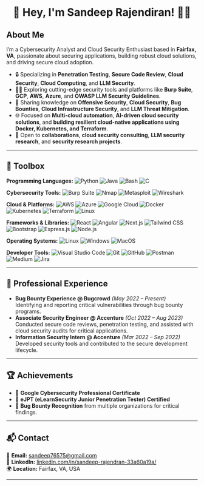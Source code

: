 <h1 align="center">👋 Hey, I'm Sandeep Rajendiran! 🧑‍💻 </h1>

## About Me
I’m a Cybersecurity Analyst and Cloud Security Enthusiast based in **Fairfax, VA**, passionate about securing applications, building robust cloud solutions, and driving secure cloud adoption.

- 🔒 Specializing in **Penetration Testing**, **Secure Code Review**, **Cloud Security**, **Cloud Computing**, and **LLM Security**.
- 🧑‍💻 Exploring cutting-edge security tools and platforms like **Burp Suite**, **GCP**, **AWS**, **Azure**, and **OWASP LLM Security Guidelines**.
- 📝 Sharing knowledge on **Offensive Security**, **Cloud Security**, **Bug Bounties**, **Cloud Infrastructure Security**, and **LLM Threat Mitigation**.
- 🌐 Focused on **Multi-cloud automation**, **AI-driven cloud security solutions**, and **building resilient cloud-native applications using Docker, Kubernetes, and Terraform**.
- 🚀 Open to **collaborations**, **cloud security consulting**, **LLM security research**, and **security research projects**.

---

## 🧰 Toolbox

**Programming Languages:**  ![Python](https://img.shields.io/badge/Python-FFD43B?style=flat&logo=python&logoColor=blue) ![Java](https://img.shields.io/badge/Java-ED8B00?style=flat&logo=openjdk&logoColor=white)
![Bash](https://img.shields.io/badge/Bash-4EAA25?style=flat&logo=gnu-bash&logoColor=white)
![C](https://img.shields.io/badge/C-A8B9CC?style=flat&logo=c&logoColor=white)


**Cybersecurity Tools:**  ![Burp Suite](https://img.shields.io/badge/Burp_Suite-FF6C37?style=flat&logo=burp-suite&logoColor=white)
![Nmap](https://img.shields.io/badge/Nmap-0078D7?style=flat&logo=nmap&logoColor=white)
![Metasploit](https://img.shields.io/badge/Metasploit-430098?style=flat&logo=metasploit&logoColor=white)
![Wireshark](https://img.shields.io/badge/Wireshark-1679A7?style=flat&logo=wireshark&logoColor=white)

**Cloud & Platforms:**  ![AWS](https://img.shields.io/badge/AWS-232F3E?style=flat&logo=amazon-aws&logoColor=white)
![Azure](https://img.shields.io/badge/Azure-0078D7?style=flat&logo=microsoft-azure&logoColor=white)
![Google Cloud](https://img.shields.io/badge/Google_Cloud-4285F4?style=flat&logo=google-cloud&logoColor=white)
![Docker](https://img.shields.io/badge/Docker-2496ED?style=flat&logo=docker&logoColor=white)
![Kubernetes](https://img.shields.io/badge/Kubernetes-326CE5?style=flat&logo=kubernetes&logoColor=white)
![Terraform](https://img.shields.io/badge/Terraform-623CE4?style=flat&logo=terraform&logoColor=white)
![Linux](https://img.shields.io/badge/Linux-FCC624?style=flat&logo=linux&logoColor=black)

**Frameworks & Libraries:**  ![React](https://img.shields.io/badge/React-61DAFB?style=flat&logo=react&logoColor=black)
![Angular](https://img.shields.io/badge/Angular-DD0031?style=flat&logo=angular&logoColor=white)
![Next.js](https://img.shields.io/badge/Next.js-000000?style=flat&logo=nextdotjs&logoColor=white)
![Tailwind CSS](https://img.shields.io/badge/Tailwind_CSS-06B6D4?style=flat&logo=tailwindcss&logoColor=white)
![Bootstrap](https://img.shields.io/badge/Bootstrap-7952B3?style=flat&logo=bootstrap&logoColor=white)
![Express.js](https://img.shields.io/badge/Express.js-000000?style=flat&logo=express&logoColor=white)
![Node.js](https://img.shields.io/badge/Node.js-43853D?style=flat&logo=node.js&logoColor=white)

**Operating Systems:**  ![Linux](https://img.shields.io/badge/Linux-FCC624?style=flat&logo=linux&logoColor=black)
![Windows](https://img.shields.io/badge/Windows-0078D6?style=flat&logo=windows&logoColor=white)
![MacOS](https://img.shields.io/badge/MacOS-000000?style=flat&logo=apple&logoColor=white)

**Developer Tools:** ![Visual Studio Code](https://img.shields.io/badge/VS%20Code-007ACC?style=flat&logo=visual-studio-code&logoColor=white)  ![Git](https://img.shields.io/badge/Git-F05032?style=flat&logo=git&logoColor=white)  ![GitHub](https://img.shields.io/badge/GitHub-181717?style=flat&logo=github&logoColor=white)  ![Postman](https://img.shields.io/badge/Postman-FF6C37?style=flat&logo=postman&logoColor=white)  ![Medium](https://img.shields.io/badge/Medium-000000?style=flat&logo=medium&logoColor=white)  ![Jira](https://img.shields.io/badge/Jira-0052CC?style=flat&logo=jira&logoColor=white)

---

## 💼 Professional Experience
- **Bug Bounty Experience @ Bugcrowd** *(May 2022 – Present)*  
  Identifying and reporting critical vulnerabilities through bug bounty programs.
- **Associate Security Engineer @ Accenture** *(Oct 2022 – Aug 2023)*  
  Conducted secure code reviews, penetration testing, and assisted with cloud security audits for critical applications.
- **Information Security Intern @ Accenture** *(Mar 2022 – Sep 2022)*  
  Developed security tools and contributed to the secure development lifecycle.

---

## 🏆 Achievements
- 🎯 **Google Cybersecurity Professional Certificate**
- 🔐 **eJPT (eLearnSecurity Junior Penetration Tester) Certified**
- 🔐 **Bug Bounty Recognition** from multiple organizations for critical findings.

---

## 📬 Contact
📧 **Email:** [sandeep76575@gmail.com](mailto:sandeep76575@gmail.com)  
🔗 **LinkedIn:** [linkedin.com/in/sandeep-rajendran-33a60a19a/](https://linkedin.com/in/sandeep-rajendran-33a60a19a/)  
🌍 **Location:** Fairfax, VA, USA

---
